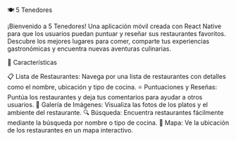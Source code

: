 🍽️ 5 Tenedores

¡Bienvenido a 5 Tenedores! Una aplicación móvil creada con React Native para que los usuarios puedan puntuar y reseñar sus restaurantes favoritos. Descubre los mejores lugares para comer, comparte tus experiencias gastronómicas y encuentra nuevas aventuras culinarias.

🚀 Características

📋 Lista de Restaurantes: Navega por una lista de restaurantes con detalles como el nombre, ubicación y tipo de cocina.
⭐ Puntuaciones y Reseñas: Puntúa los restaurantes y deja tus comentarios para ayudar a otros usuarios.
📸 Galería de Imágenes: Visualiza las fotos de los platos y el ambiente del restaurante.
🔍 Búsqueda: Encuentra restaurantes fácilmente mediante la búsqueda por nombre o tipo de cocina.
📍 Mapa: Ve la ubicación de los restaurantes en un mapa interactivo.
